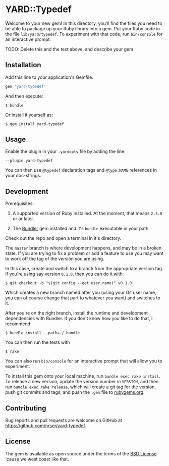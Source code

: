 # YARD::Typedef

Welcome to your new gem! In this directory, you'll find the files you need to be able to package up your Ruby library into a gem. Put your Ruby code in the file `lib/yard/typedef`. To experiment with that code, run `bin/console` for an interactive prompt.

TODO: Delete this and the text above, and describe your gem


Installation
------------------------------------------------------------------------------

Add this line to your application's Gemfile:

```ruby
gem 'yard-typedef'
```

And then execute:

    $ bundle

Or install it yourself as:

    $ gem install yard-typedef


Usage
------------------------------------------------------------------------------

Enable the plugin in your `.yardopts` file by adding the line:

    --plugin yard-typedef

You can then use `@typedef` declaration tags and `@type:NAME` references in 
your doc-strings.


Development
------------------------------------------------------------------------------

Prerequisites:

1.  A supported version of Ruby installed. At the moment, that means `2.3.0` or
    or later.
    
2.  The [Bundler][] gem installed and it's `bundle` executable in your path.

[Bundler]: https://rubygems.org/gems/bundler

Check out the repo and open a terminal in it's directory.

The `master` branch is where development happens, and may be in a broken state.
If you are trying to fix a problem or add a feature to use you may want to work
off the tag of the version you are using.

In this case, create and switch to a branch from the appropriate version tag.
If you're using say version `0.1.0`, then you can do it with:

    $ git checkout -b "$(git config --get user.name)" v0.1.0

Which creates a new branch named after you (using your Git user name, you can
of course change that part to whatever you want) and switches to it.

After you're on the right branch, install the runtime and development
dependencies with Bundler. If you don't know how you like to do that, I
recommend:

    $ bundle install --path=./.bundle

You can then run the tests with

    $ rake

You can also run `bin/console` for an interactive prompt that will allow you to
experiment.

To install this gem onto your local machine, run `bundle exec rake install`. To
release a new version, update the version number in `VERSION`, and then run
`bundle exec rake release`, which will create a git tag for the version, push
git commits and tags, and push the `.gem` file to
[rubygems.org](https://rubygems.org).


Contributing
------------------------------------------------------------------------------

Bug reports and pull requests are welcome on GitHub at
https://github.com/nrser/yard-typedef.

## License

The gem is available as open source under the terms of the
[BSD License](https://opensource.org/licenses/BSD-3-Clause) 'cause we west coast
like that.
